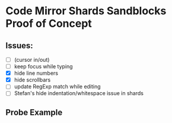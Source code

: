 # Code Mirror Shards Sandblocks Proof of Concept

## Issues:

- [ ] (cursor in/out)
- [ ] keep focus while typing
- [X] hide line numbers
- [X] hide scrollbars
- [ ] update RegExp match while editing
- [ ] Stefan's hide indentation/whitespace issue in shards

## Probe Example

<script>

customElements.define(
    "probe-widget",
    class extends HTMLElement {
      constructor() {
        super();
        this.attachShadow({ mode: "open" });
        this.addEventListener("keyup", evt => {
          // evt.preventDefault()
          // evt.stopPropagation()
        })
        
        this.addEventListener("keydown", evt => {
          // evt.preventDefault()
          // evt.stopPropagation()
        })
        this.shadowRoot.innerHTML = `
          <div style="border: 1px solid gray">PROBE 
          <lively-code-mirror class="shard"></lively-code-mirror>
          <slot></slot></div>
        `;
      }
  })


  var outerLivelyCodeMirror = await (<lively-code-mirror></lively-code-mirror>)
  outerLivelyCodeMirror.value = `var a = probe(3 + 4)`


  var debugLivelyCodeMirror = await (<lively-code-mirror></lively-code-mirror>)
  debugLivelyCodeMirror.editor.swapDoc(outerLivelyCodeMirror.editor.linkedDoc())

  var regEx = new RegExp(/((probe\()(.*))\)/, "g");
  do {
    var m = regEx.exec(outerLivelyCodeMirror.value);
    if (m) {
      var from = m.index
      var to = m.index + m[0].length 
      
      
      var innerFrom = m.index + m[2].length 
      var innerTo = m.index + m[1].length       
      var editor = outerLivelyCodeMirror.editor

      var comp = await outerLivelyCodeMirror.wrapWidget("probe-widget", 
          editor.posFromIndex(from), 
          editor.posFromIndex(to))

      var innerLivelyCodeMirror = comp.shadowRoot.querySelector("lively-code-mirror")
          innerLivelyCodeMirror.editor.swapDoc(editor.linkedDoc())
      const opts = {collapsed: true, clearWhenEmpty: false, inclusiveLeft: false, inclusiveRight: true};
      innerLivelyCodeMirror.editor.getDoc().markText(editor.posFromIndex(-1), editor.posFromIndex(innerFrom), opts);
      innerLivelyCodeMirror.editor.getDoc().markText(editor.posFromIndex(innerTo), editor.posFromIndex(innerLivelyCodeMirror.value.length), opts);
      
    
      debugger
    }
  } while (m);

  (<div>{outerLivelyCodeMirror}DEBUG:{debugLivelyCodeMirror}</div>)
</script>